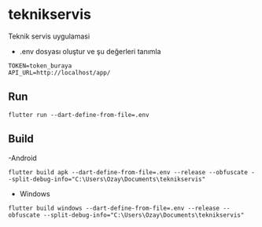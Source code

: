# teknikservis

Teknik servis uygulamasi

- .env dosyası oluştur ve şu değerleri tanımla

```
TOKEN=token_buraya
API_URL=http://localhost/app/
```

## Run

```
flutter run --dart-define-from-file=.env
```

## Build 

-Android

```
flutter build apk --dart-define-from-file=.env --release --obfuscate --split-debug-info="C:\Users\Ozay\Documents\teknikservis"
```

- Windows

```
flutter build windows --dart-define-from-file=.env --release --obfuscate --split-debug-info="C:\Users\Ozay\Documents\teknikservis"
```